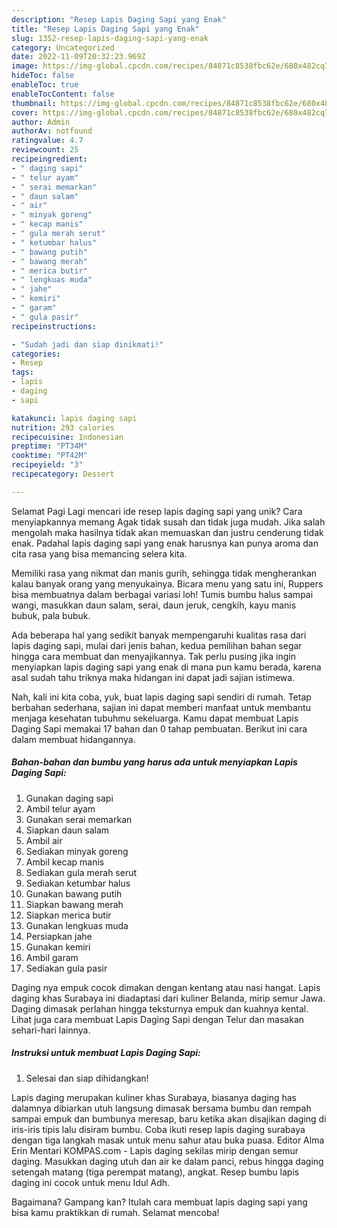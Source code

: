 ```yaml
---
description: "Resep Lapis Daging Sapi yang Enak"
title: "Resep Lapis Daging Sapi yang Enak"
slug: 1352-resep-lapis-daging-sapi-yang-enak
category: Uncategorized
date: 2022-11-09T20:32:23.969Z
image: https://img-global.cpcdn.com/recipes/84871c8538fbc62e/680x482cq70/lapis-daging-sapi-foto-resep-utama.jpg
hideToc: false
enableToc: true
enableTocContent: false
thumbnail: https://img-global.cpcdn.com/recipes/84871c8538fbc62e/680x482cq70/lapis-daging-sapi-foto-resep-utama.jpg
cover: https://img-global.cpcdn.com/recipes/84871c8538fbc62e/680x482cq70/lapis-daging-sapi-foto-resep-utama.jpg
author: Admin
authorAv: notfound
ratingvalue: 4.7
reviewcount: 25
recipeingredient:
- " daging sapi"
- " telur ayam"
- " serai memarkan"
- " daun salam"
- " air"
- " minyak goreng"
- " kecap manis"
- " gula merah serut"
- " ketumbar halus"
- " bawang putih"
- " bawang merah"
- " merica butir"
- " lengkuas muda"
- " jahe"
- " kemiri"
- " garam"
- " gula pasir"
recipeinstructions:

- "Sudah jadi dan siap dinikmati!"
categories:
- Resep
tags:
- lapis
- daging
- sapi

katakunci: lapis daging sapi 
nutrition: 293 calories
recipecuisine: Indonesian
preptime: "PT34M"
cooktime: "PT42M"
recipeyield: "3"
recipecategory: Dessert

---
```



Selamat Pagi Lagi mencari ide resep lapis daging sapi yang unik? Cara menyiapkannya memang Agak tidak susah dan tidak juga mudah. Jika salah mengolah maka hasilnya tidak akan memuaskan dan justru cenderung tidak enak. Padahal lapis daging sapi yang enak harusnya kan punya aroma dan cita rasa yang bisa memancing selera kita.


Memiliki rasa yang nikmat dan manis gurih, sehingga tidak mengherankan kalau banyak orang yang menyukainya. Bicara menu yang satu ini, Ruppers bisa membuatnya dalam berbagai variasi loh! Tumis bumbu halus sampai wangi, masukkan daun salam, serai, daun jeruk, cengkih, kayu manis bubuk, pala bubuk.

Ada beberapa hal yang sedikit banyak mempengaruhi kualitas rasa dari lapis daging sapi, mulai dari jenis bahan, kedua pemilihan bahan segar hingga cara membuat dan menyajikannya. Tak perlu pusing jika ingin menyiapkan lapis daging sapi yang enak di mana pun kamu berada, karena asal sudah tahu triknya maka hidangan ini dapat jadi sajian istimewa.


Nah, kali ini kita coba, yuk, buat lapis daging sapi sendiri di rumah. Tetap berbahan sederhana, sajian ini dapat memberi manfaat untuk membantu menjaga kesehatan tubuhmu sekeluarga. Kamu dapat membuat Lapis Daging Sapi memakai 17 bahan dan 0 tahap pembuatan. Berikut ini cara dalam membuat hidangannya.

<!--inarticleads1-->

##### Bahan-bahan dan bumbu yang harus ada untuk menyiapkan Lapis Daging Sapi:

1. Gunakan  daging sapi
1. Ambil  telur ayam
1. Gunakan  serai memarkan
1. Siapkan  daun salam
1. Ambil  air
1. Sediakan  minyak goreng
1. Ambil  kecap manis
1. Sediakan  gula merah serut
1. Sediakan  ketumbar halus
1. Gunakan  bawang putih
1. Siapkan  bawang merah
1. Siapkan  merica butir
1. Gunakan  lengkuas muda
1. Persiapkan  jahe
1. Gunakan  kemiri
1. Ambil  garam
1. Sediakan  gula pasir


Daging nya empuk cocok dimakan dengan kentang atau nasi hangat. Lapis daging khas Surabaya ini diadaptasi dari kuliner Belanda, mirip semur Jawa. Daging dimasak perlahan hingga teksturnya empuk dan kuahnya kental. Lihat juga cara membuat Lapis Daging Sapi dengan Telur dan masakan sehari-hari lainnya. 

<!--inarticleads2-->

##### Instruksi untuk membuat Lapis Daging Sapi:


1. Selesai dan siap dihidangkan!

Lapis daging merupakan kuliner khas Surabaya, biasanya daging has dalamnya dibiarkan utuh langsung dimasak bersama bumbu dan rempah sampai empuk dan bumbunya meresap, baru ketika akan disajikan daging di iris-iris tipis lalu disiram bumbu. Coba ikuti resep lapis daging surabaya dengan tiga langkah masak untuk menu sahur atau buka puasa. Editor Alma Erin Mentari KOMPAS.com - Lapis daging sekilas mirip dengan semur daging. Masukkan daging utuh dan air ke dalam panci, rebus hingga daging setengah matang (tiga perempat matang), angkat. Resep bumbu lapis daging ini cocok untuk menu Idul Adh. 

Bagaimana? Gampang kan? Itulah cara membuat lapis daging sapi yang bisa kamu praktikkan di rumah. Selamat mencoba!
